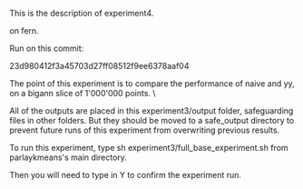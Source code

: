 This is the description of experiment4.

on fern.

Run on this commit:

23d980412f3a45703d27ff08512f9ee6378aaf04

The point of this experiment is to compare the performance of naive and yy, on a bigann slice of 1'000'000 points. \

All of the outputs are placed in this experiment3/output folder, safeguarding files in other folders.
But they should be moved to a safe_output directory to prevent future runs of this experiment from overwriting previous results.

To run this experiment, type
sh experiment3/full_base_experiment.sh 
from parlaykmeans's main directory.

Then you will need to type in Y to confirm the experiment run.